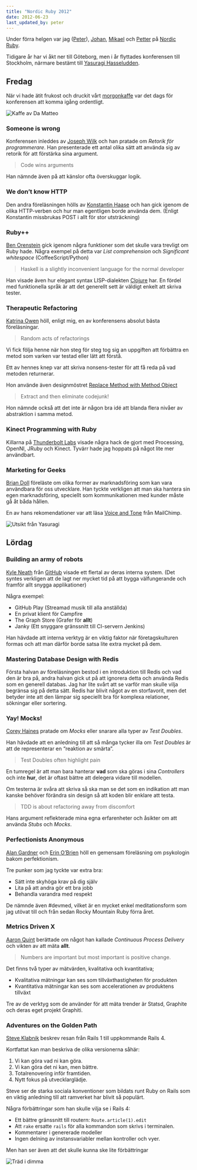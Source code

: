 ```yaml
---
title: "Nordic Ruby 2012"
date: 2012-06-23
last_updated_by: peter
---
```

Under förra helgen var jag ([Peter](/peter)), 
[Johan](/johan), [Mikael](/mikael) och [Petter](/petter) på
[Nordic Ruby](http://2012.nordicruby.org/).

Tidigare år har vi åkt ner till Göteborg, men i år 
flyttades konferensen till Stockholm, närmare bestämt 
till [Yasuragi Hasseludden](http://www.yasuragi.se/).

## Fredag

När vi hade ätit frukost och druckit vårt [morgonkaffe](http://damatteo.se/)
var det dags för konferensen att komma igång ordentligt.

![Kaffe av Da Matteo](http://assets.athega.se/blogg/2012/06/nordic_ruby_coffee_by_da_matteo.jpg)

### Someone is wrong

Konferensen inleddes av [Joseph Wilk](https://twitter.com/josephwilk)
och han pratade om *Retorik för programmerare*. Han presenterade ett
antal olika sätt att använda sig av retorik för att förstärka sina
argument.

> Code wins arguments

Han nämnde även på att känslor ofta överskuggar logik.

### We don’t know HTTP

Den andra föreläsningen hölls av 
[Konstantin Haase](https://twitter.com/konstantinhaase) 
och han gick igenom de olika HTTP-verben och hur man egentligen borde
använda dem. (Enligt Konstantin missbrukas POST i allt för stor
utsträckning)

### Ruby++

[Ben Orenstein](https://twitter.com/r00k) gick igenom några 
funktioner som det skulle vara trevligt om Ruby hade. Några exempel 
på detta var *List comprehension* och *Significant whitespace* 
(CoffeeScript/Python)

> Haskell is a slightly inconvenient language for the normal developer

Han visade även hur elegant syntax 
LISP-dialekten [Clojure](http://clojure.org/) har.
En fördel med funktionella språk är att det generellt 
sett är väldigt enkelt att skriva tester.

### Therapeutic Refactoring

[Katrina Owen](https://twitter.com/kytrinyx) höll, enligt mig, en av
konferensens absolut bästa föreläsningar.

> Random acts of refactorings

Vi fick följa henne när hon steg för steg tog sig an uppgiften 
att förbättra en metod som varken var testad eller lätt att förstå.

Ett av hennes knep var att skriva nonsens-tester för att 
få reda på vad metoden returnerar.

Hon använde även designmöstret 
[Replace Method with Method
Object](http://www.refactoring.com/catalog/replaceMethodWithMethodObject.html)

> Extract and then eliminate codejunk!

Hon nämnde också att det inte är någon bra idé att blanda
flera nivåer av abstraktion i samma metod.

### Kinect Programming with Ruby

Killarna på [Thunderbolt Labs](https://twitter.com/thunderboltlabs)
visade några hack de gjort med Processing, OpenNI, JRuby och Kinect.
Tyvärr hade jag hoppats på något lite mer användbart.

### Marketing for Geeks

[Brian Doll](https://twitter.com/briandoll) föreläste om 
olika former av marknadsföring som kan vara användbara för oss
utvecklare. Han tyckte verkligen att man ska hantera sin egen
marknadsföring, speciellt som kommunikationen med kunder 
måste gå åt båda hållen.

En av hans rekomendationer var att läsa [Voice and
Tone](http://voiceandtone.com/) från MailChimp.

![Utsikt från Yasuragi](http://assets.athega.se/blogg/2012/06/yasuragi_evening_view.jpg)

## Lördag

### Building an army of robots

[Kyle Neath](https://twitter.com/kneath) från 
[GitHub](https://github.com/) visade ett flertal av deras
interna system. (Det syntes verkligen att de lagt ner mycket tid
på att bygga välfungerande och framför allt snygga applikationer)

Några exempel:

 - GitHub Play (Streamad musik till alla anställda)
 - En privat klient för Campfire
 - The Graph Store (Grafer för **allt**)
 - Janky (Ett snyggare gränssnitt till CI-servern Jenkins)

Han hävdade att interna verktyg är en viktig 
faktor när företagskulturen formas och att man 
därför borde satsa lite extra mycket på dem.

### Mastering Database Design with Redis

Första halvan av föreläsningen bestod i en introduktion till Redis och
vad den är bra på, andra halvan gick ut på att ignorera detta och
använda Redis som en generell databas. Jag har lite svårt att se varför
man skulle vilja begränsa sig på detta sätt. Redis har blivit något av
en storfavorit, men det betyder inte att den lämpar sig speciellt bra
för komplexa relationer, sökningar eller sortering.

### Yay! Mocks!

[Corey Haines](https://twitter.com/coreyhaines) pratade om *Mocks* 
eller snarare alla typer av *Test Doubles*.

Han hävdade att en anledning till att så många tycker illa om 
*Test Doubles* är att de representerar en “reaktion av smärta”.

> Test Doubles often highlight pain

En tumregel är att man bara hanterar **vad** som ska göras i sina
*Controllers* och inte **hur**, det är oftast bättre att delegera vidare
till modellen.

Om testerna är svåra att skriva så ska man se det som en indikation 
att man kanske behöver förändra sin design så att koden blir enklare 
att testa.

> TDD is about refactoring away from discomfort

Hans argument reflekterade mina egna erfarenheter och åsikter
om att använda *Stubs* och *Mocks*.

### Perfectionists Anonymous

[Alan Gardner](https://twitter.com/mr_urf) och 
[Erin O’Brien](https://twitter.com/coolaunterin) höll en gemensam
föreläsning om psykologin bakom perfektionism.

Tre punker som jag tyckte var extra bra:

 - Sätt inte skyhöga krav på dig själv
 - Lita på att andra gör ett bra jobb
 - Behandla varandra med respekt

De nämnde även #devmed, vilket är en mycket enkel meditationsform 
som jag utövat till och från sedan Rocky Mountain Ruby förra året.

### Metrics Driven X

[Aaron Quint](https://twitter.com/aq) berättade om något han kallade
*Continuous Process Delivery* och vikten av att mäta **allt**.

> Numbers are important but most important is positive change.

Det finns två typer av mätvärden, kvalitativa och kvantitativa;

 - Kvalitativa mätningar kan ses som tillväxthastigheten för produkten
 - Kvantitativa mätningar kan ses som accelerationen av produktens tillväxt

Tre av de verktyg som de använder för att mäta trender 
är Statsd, Graphite och deras eget projekt Graphiti.

### Adventures on the Golden Path

[Steve Klabnik](https://twitter.com/steveklabnik) beskrev resan från
Rails 1 till uppkommande Rails 4.

Kortfattat kan man beskriva de olika versionerna såhär:

 1. Vi kan göra vad ni kan göra.
 2. Vi kan göra det ni kan, men bättre.
 3. Totalrenovering inför framtiden.
 4. Nytt fokus på utvecklarglädje.

Steve ser de starka sociala konventioner som bildats runt Ruby on Rails
som en viktig anledning till att ramverket har blivit så populärt.

Några förbättringar som han skulle vilja se i Rails 4:

 - Ett bättre gränssnitt till routern: `Route.article(1).edit`
 - Att `rake` ersatte `rails` för alla kommandon som skrivs i
   terminalen.
 - Kommentarer i genererade modeller
 - Ingen delning av instansvariabler mellan kontroller och vyer.

Men han ser även att det skulle kunna ske lite förbättringar

![Träd i dimma](http://assets.athega.se/blogg/2012/06/yasuragi_trees_in_fog.jpg)
